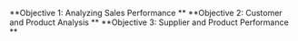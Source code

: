 **Objective 1: Analyzing Sales Performance
**
**Objective 2: Customer and Product Analysis
**
**Objective 3: Supplier and Product Performance
**
